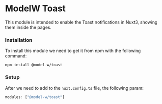 # ModelW Toast

This module is intended to enable the Toast notifications in Nuxt3, showing them inside the pages.

### Installation
To install this module we need to get it from npm with the following command:
```commandline
npm install @model-w/toast
```

### Setup
After we need to add to the `nuxt.config.ts` file, the following param:
```typescript
modules: ["@model-w/toast"]
```
